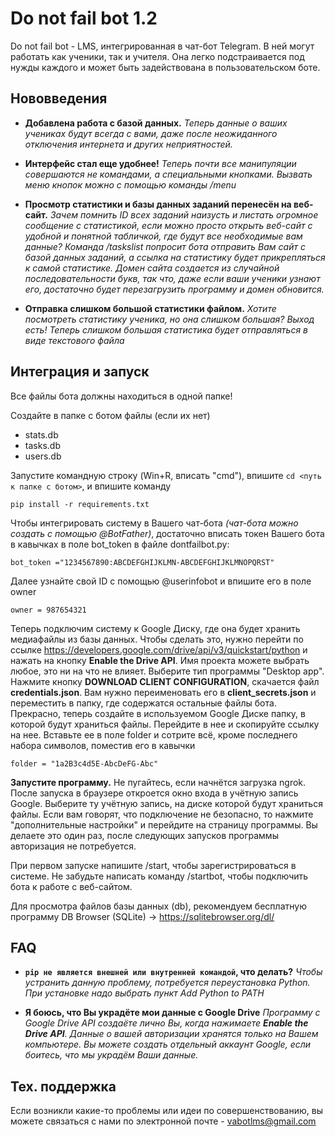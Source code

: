 Do not fail bot 1.2
========

Do not fail bot - LMS, интегрированная в чат-бот Telegram.
В ней могут работать как ученики, так и учителя. 
Она легко подстраивается под нужды каждого и может быть
задействована в пользовательском боте.

Нововведения
--------

- **Добавлена работа с базой данных.** _Теперь данные о ваших учениках будут
всегда с вами, даже после неожиданного отключения интернета и других
неприятностей._

- **Интерфейс стал еще удобнее!** _Теперь почти все манипуляции совершаются
не командами, а специальными кнопками. Вызвать меню кнопок можно с помощью
команды /menu_

- **Просмотр статистики и базы данных заданий перенесён на веб-сайт.** 
_Зачем помнить ID всех заданий наизусть и листать огромное сообщение с 
статистикой, если можно просто открыть веб-сайт с удобной и понятной
табличкой, где будут все необходимые вам данные? Команда /taskslist
попросит бота отправить Вам сайт с базой данных заданий, а ссылка
на статистику будет прикрепляться к самой статистике. Домен сайта создается из
случайной последовательности букв, так что, даже если ваши ученики
узнают его, достаточно будет перезагрузить программу и домен обновится._

- **Отправка слишком большой статистики файлом.** _Хотите посмотреть статистику ученика, но
она слишком большая? Выход есть! Теперь слишком большая статистика будет отправляться в виде
текстового файла_


Интеграция и запуск
------------

Все файлы бота должны находиться в одной папке!

Создайте в папке с ботом файлы (если их нет)

- stats.db
- tasks.db
- users.db

Запустите командную строку (Win+R, вписать "cmd"), впишите `cd <путь к папке с ботом>`, и впишите команду 

`pip install -r requirements.txt`


Чтобы интегрировать систему в Вашего чат-бота _(чат-бота можно создать с помощью
@BotFather)_, 
достаточно вписать токен Вашего бота в кавычках в поле bot_token в файле 
dontfailbot.py:

    bot_token ="1234567890:ABCDEFGHIJKLMN-ABCDEFGHIJKLMNOPQRST"

Далее узнайте свой ID с помощью @userinfobot и впишите его в поле owner

`owner = 987654321`

Теперь подключим систему к Google Диску, где она будет хранить 
медиафайлы из базы данных. Чтобы сделать это, нужно перейти по ссылке
https://developers.google.com/drive/api/v3/quickstart/python и нажать
на кнопку **Enable the Drive API**. Имя проекта можете выбрать любое,
это ни на что не влияет. Выберите тип программы "Desktop app". 
Нажмите кнопку **DOWNLOAD CLIENT CONFIGURATION**, скачается файл
**credentials.json**. Вам нужно переименовать его в **client_secrets.json** и переместить в
папку, где содержатся остальные файлы бота. Прекрасно, теперь создайте в
используемом Google Диске папку, в которой будут храниться файлы.
Перейдите в нее и скопируйте ссылку на нее. Вставьте ее в поле folder и сотрите всё,
кроме последнего набора символов, поместив его в кавычки

`folder = "1a2B3c4d5E-AbcDeFG-Abc"`


**Запустите программу.** Не пугайтесь, если начнётся загрузка ngrok. 
После запуска в браузере откроется окно входа
в учётную запись Google. Выберите ту учётную запись, на диске которой
будут храниться файлы. Если вам говорят, что подключение не безопасно, то нажмите "дополнительные настройки" и перейдите на страницу программы.
Вы делаете это один раз, после следующих
запусков программы авторизация не потребуется.

При первом запуске напишите /start, чтобы зарегистрироваться в системе.
Не забудьте написать команду /startbot,
чтобы подключить бота к работе с веб-сайтом.

Для просмотра файлов базы данных (db), рекомендуем бесплатную программу
DB Browser (SQLite) -> https://sqlitebrowser.org/dl/


FAQ
-------
- **`pip не является внешней или внутренней командой`, что делать?**  _Чтобы устранить данную проблему, потребуется переустановка Python. При установке надо выбрать пункт Add Python to PATH_

- **Я боюсь, что Вы украдёте мои данные с Google Drive**   _Программу с Google Drive API создаёте лично Вы, когда нажимаете **Enable the Drive API**. Данные о вашей авторизации хранятся только на Вашем компьютере. Вы можете создать отдельный аккаунт Google, если боитесь, что мы украдём Ваши данные._

Тех. поддержка
-------

Если возникли какие-то проблемы или идеи по совершенствованию,
вы можете связаться с нами по электронной почте - vabotlms@gmail.com

